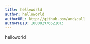 ```yaml
---
title: helloworld
author: helloworld
authorURL: http://github.com/andycall
authorFBID: 100002976521003
---
```


helloworld